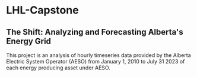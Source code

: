 # LHL-Capstone

## The Shift: Analyzing and Forecasting Alberta's Energy Grid

This project is an analysis of hourly timeseries data provided by the Alberta Electric System Operator (AESO) from January 1, 2010 to July 31 2023 of each energy producing asset under AESO. 
